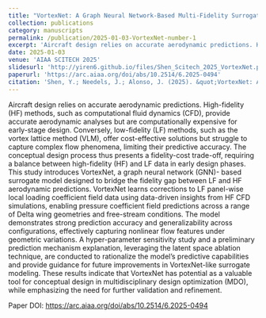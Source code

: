 ```yaml
---
title: "VortexNet: A Graph Neural Network-Based Multi-Fidelity Surrogate Model for Field Predictions"
collection: publications
category: manuscripts
permalink: /publication/2025-01-03-VortexNet-number-1
excerpt: 'Aircraft design relies on accurate aerodynamic predictions. High-fidelity (HF) methods, such as computational fluid dynamics (CFD), provide accurate aerodynamic analyses but are computationally expensive for early-stage design. Conversely, low-fidelity (LF) methods, such as the vortex lattice method (VLM), offer cost-effective solutions but struggle to capture complex flow phenomena, limiting their predictive accuracy. The conceptual design process thus presents a fidelity-cost trade-off, requiring a balance between high-fidelity (HF) and LF data in early design phases. This study introduces VortexNet, a graph neural network (GNN)- based surrogate model designed to bridge the fidelity gap between LF and HF aerodynamic predictions. VortexNet learns corrections to LF panel-wise local loading coefficient field data using data-driven insights from HF CFD simulations, enabling pressure coefficient field predictions across a range of Delta wing geometries and free-stream conditions. The model demonstrates strong prediction accuracy and generalizability across configurations, effectively capturing nonlinear flow features under geometric variations. A hyper-parameter sensitivity study and a preliminary prediction mechanism explanation, leveraging the latent space ablation technique, are conducted to rationalize the model’s predictive capabilities and provide guidance for future improvements in VortexNet-like surrogate modeling. These results indicate that VortexNet has potential as a valuable tool for conceptual design in multidisciplinary design optimization (MDO), while emphasizing the need for further validation and refinement.'
date: 2025-01-03
venue: 'AIAA SCITECH 2025'
slidesurl: 'http://yiren6.github.io/files/Shen_Scitech_2025_VortexNet.pdf'
paperurl: 'https://arc.aiaa.org/doi/abs/10.2514/6.2025-0494'
citation: 'Shen, Y.; Needels, J.; Alonso, J. (2025). &quot;VortexNet: A Graph Neural Network-Based Multi-Fidelity Surrogate Model for Field Predictions.&quot; <i>AIAA SCITECH 2025</i>. 1(0494).'
---
```



Aircraft design relies on accurate aerodynamic predictions. High-fidelity (HF) methods, such as computational fluid dynamics (CFD), provide accurate aerodynamic analyses but are computationally expensive for early-stage design. Conversely, low-fidelity (LF) methods, such as the vortex lattice method (VLM), offer cost-effective solutions but struggle to capture complex flow phenomena, limiting their predictive accuracy. The conceptual design process thus presents a fidelity-cost trade-off, requiring a balance between high-fidelity (HF) and LF data in early design phases. This study introduces VortexNet, a graph neural network (GNN)- based surrogate model designed to bridge the fidelity gap between LF and HF aerodynamic predictions. VortexNet learns corrections to LF panel-wise local loading coefficient field data using data-driven insights from HF CFD simulations, enabling pressure coefficient field predictions across a range of Delta wing geometries and free-stream conditions. The model demonstrates strong prediction accuracy and generalizability across configurations, effectively capturing nonlinear flow features under geometric variations. A hyper-parameter sensitivity study and a preliminary prediction mechanism explanation, leveraging the latent space ablation technique, are conducted to rationalize the model’s predictive capabilities and provide guidance for future improvements in VortexNet-like surrogate modeling. These results indicate that VortexNet has potential as a valuable tool for conceptual design in multidisciplinary design optimization (MDO), while emphasizing the need for further validation and refinement.

Paper DOI: https://arc.aiaa.org/doi/abs/10.2514/6.2025-0494